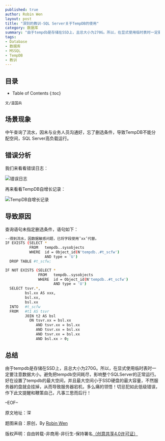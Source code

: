 ```yaml
---
published: true
author: Robin Wen
layout: post
title: "深刻的教训-SQL Server关于TempDB的使用"
category: 数据库
summary: "由于tempdb是存储在SSD上，且总大小为270G。所以，在显式使用临时表时一定要注意数据大小。避免把tempdb空间耗尽，影响整个SQLServer的正常运行。好在设置了tempdb的最大空间，并且最大空间小于SSD硬盘的最大容量，不然服务器的盘就会挂掉，从而导致服务器宕机，多么痛的领悟！切忌犯如此低级错误，作下此文提醒和鞭策自己，凡事三思而后行！"
tags: 
- Database
- 数据库
- MSSQL
- TempDB
- 教训
---
```


## 目录 ##

* Table of Contents
{:toc}

`文/温国兵`

## 场景现象 ##

中午查询了流水，因未与业务人员沟通好，忘了删选条件，导致TempDB不能分配空间，SQL Server高负载运行。

## 错误分析 ##

我们来看看错误日志：

![错误日志](http://i.imgur.com/fwtY0xt.jpg)

再来看看TempDB自增长记录：

![TempDB自增长记录](http://i.imgur.com/exMPjmh.png)

## 导致原因 ##

查询语句未指定删选条件，语句如下：

``` bash
--得到流水，因数据敏感问题，已将字段使用’xx’代替。
IF EXISTS (SELECT *
           FROM   tempdb..sysobjects
           WHERE  id = Object_id(N'tempdb..#t_scfw')
                  AND type = 'U')
  DROP TABLE #t_scfw;

IF NOT EXISTS (SELECT *
               FROM   tempdb..sysobjects
               WHERE  id = Object_id(N'tempdb..#t_scfw')
                      AND type = 'U')
  SELECT tsvr.*,
         bsl.xx AS xxx,
         bsl.xx,
         bsl.xx
  INTO   #t_scfw
  FROM   #t1 AS tsvr
         JOIN t2 AS bsl
           ON tsvr.xx = bsl.xx
              AND tsvr.xx = bsl.xx
              AND tsvr.xx = bsl.xx
              AND tsvr.xx = bsl.xx
              AND bsl.xx > 0;
```

## 总结 ##

由于tempdb是存储在SSD上，且总大小为270G。所以，在显式使用临时表时一定要注意数据大小。避免把tempdb空间耗尽，影响整个SQLServer的正常运行。好在设置了tempdb的最大空间，并且最大空间小于SSD硬盘的最大容量，不然服务器的盘就会挂掉，从而导致服务器宕机，多么痛的领悟！切忌犯如此低级错误，作下此文提醒和鞭策自己，凡事三思而后行！

–EOF–

原文地址：<a href="http://blog.csdn.net/justdb/article/details/24097741" target="_blank"><img src="http://i.imgur.com/BROigUO.jpg" title="深刻的教训-SQL Server关于TempDB的使用" height="16px" width="16px" border="0" alt="深刻的教训-SQL Server关于TempDB的使用" /></a>

题图来自：原创，By <a href="https://dbarobin.com/" target="_blank">Robin Wen</a>

版权声明：自由转载-非商用-非衍生-保持署名<a href="http://creativecommons.org/licenses/by-nc-nd/4.0/deed.zh" target="_blank">（创意共享4.0许可证）</a>
